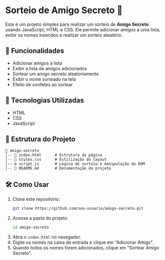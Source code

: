 # Sorteio de Amigo Secreto 🎁

Este é um projeto simples para realizar um sorteio de **Amigo Secreto** usando JavaScript, HTML e CSS. Ele permite adicionar amigos a uma lista, exibir os nomes inseridos e realizar um sorteio aleatório.

## 📌 Funcionalidades
- Adicionar amigos à lista
- Exibir a lista de amigos adicionados
- Sortear um amigo secreto aleatoriamente
- Exibir o nome sorteado na tela
- Efeito de confetes ao sortear

## 🚀 Tecnologias Utilizadas
- HTML
- CSS
- JavaScript

## 📂 Estrutura do Projeto
```
📁 amigo-secreto
│-- 📄 index.html      # Estrutura da página
│-- 🎨 styles.css      # Estilização do layout
│-- ⚙️ script.js       # Lógica do sorteio e manipulação do DOM
│-- 📄 README.md       # Documentação do projeto
```

## 🛠 Como Usar
1. Clone este repositório:
   ```sh
   git clone https://github.com/seu-usuario/amigo-secreto.git
   ```
2. Acesse a pasta do projeto:
   ```sh
   cd amigo-secreto
   ```
3. Abra o `index.html` no navegador.
4. Digite os nomes na caixa de entrada e clique em "Adicionar Amigo".
5. Quando todos os nomes forem adicionados, clique em "Sortear Amigo Secreto".
